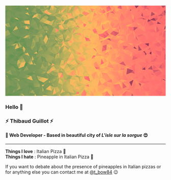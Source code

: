 <!--
**ThibaudGLT/ThibaudGLT** is a ✨ _special_ ✨ repository because its `README.md` (this file) appears on your GitHub profile.
Here are some ideas to get you started:

- 🔭 I’m currently working on ...
- 🌱 I’m currently learning ...
- 👯 I’m looking to collaborate on ...
- 🤔 I’m looking for help with ...
- 💬 Ask me about ...
- 📫 How to reach me: ...
- 😄 Pronouns: ...
- ⚡ Fun fact: ...
-->
![Cover](https://github.com/ThibaudGLT/ThibaudGLT/blob/main/img/covergit.png)

### Hello 👋

### ⚡️ **Thibaud Guillot** ⚡️
#### 🔧 Web Developer  - Based in beautiful city of *L'isle sur la sorgue* 😍
------------

**Things I love** : Italian Pizza 🍕  
**Things I hate** : Pineapple in Italian Pizza 🍍  

If you want to debate about the presence of pineapples in Italian pizzas or for anything else you can contact me at [@t_bow84](https://twitter.com/t_bow84 "@t_bow84") 😉
